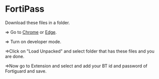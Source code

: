# FortiPass

Download these files in a folder.

=> Go to [Chrome](chrome://extensions/) or [Edge](edge://extensions/).

=> Turn on developer mode.

=>Click on "Load Unpacked" and select folder that has these files and you are done.

=>Now go to Extension and select and add your BT id and password of Fortiguard and save.
